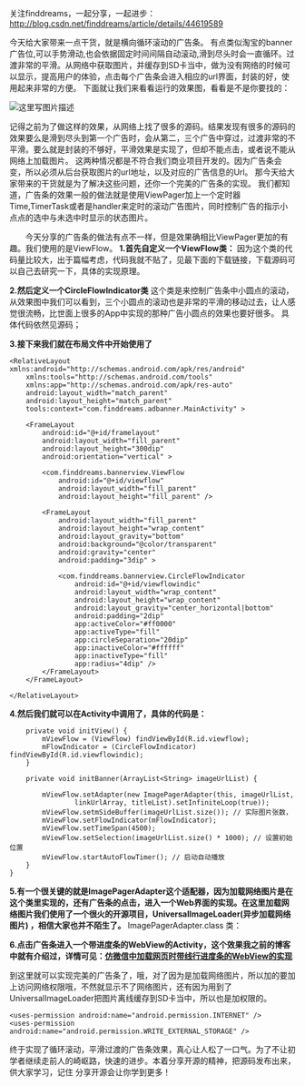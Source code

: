 关注finddreams，一起分享，一起进步：   http://blog.csdn.net/finddreams/article/details/44619589

   今天给大家带来一点干货，就是横向循环滚动的广告条。
   有点类似淘宝的banner广告位,可以手势滑动,也会依据固定时间间隔自动滚动,滑到尽头时会一直循环。过渡非常的平滑。从网络中获取图片，并缓存到SD卡当中，做为没有网络的时候可以显示，提高用户的体验，点击每个广告条会进入相应的url界面，封装的好，使用起来非常的方便。
   下面就让我们来看看运行的效果图，看看是不是你要找的：
   
   ![这里写图片描述](http://img.blog.csdn.net/20150325110434241)

   <p>
   记得之前为了做这样的效果，从网络上找了很多的源码。结果发现有很多的源码的效果要么是滑到尽头到第一个广告时，会从第二，三个广告中穿过，过渡非常的不平滑。要么就是封装的不够好，平滑效果是实现了，但却不能点击，或者说不能从网络上加载图片。
   这两种情况都是不符合我们商业项目开发的。因为广告条会变，所以必须从后台获取图片的url地址，以及对应的广告信息的Url。
   那今天给大家带来的干货就是为了解决这些问题，还你一个完美的广告条的实现。
   我们都知道，广告条的效果一般的做法就是使用ViewPager加上一个定时器Time,TimerTask或者是handler来定时的滚动广告图片，同时控制广告的指示小点点的选中与未选中时显示的状态图片。 
   <p>
   
　　今天分享的广告条的做法有点不一样，但是效果确相比ViewPager更加的有趣。我们使用的是ViewFlow。
   **1.首先自定义一个ViewFlow类：**
因为这个类的代码量比较大，出于篇幅考虑，代码我就不贴了，见最下面的下载链接，下载源码可以自己去研究一下，具体的实现原理。

**2.然后定义一个CircleFlowIndicator类** 
这个类是来控制广告条中小圆点的滚动，从效果图中我们可以看到，三个小圆点的滚动也是非常的平滑的移动过去，让人感觉很流畅，比世面上很多的App中实现的那种广告小圆点的效果也要好很多。
具体代码依然见源码；

**3.接下来我们就在布局文件中开始使用了**
```
<RelativeLayout xmlns:android="http://schemas.android.com/apk/res/android"
    xmlns:tools="http://schemas.android.com/tools"
    xmlns:app="http://schemas.android.com/apk/res-auto"
    android:layout_width="match_parent"
    android:layout_height="match_parent"
    tools:context="com.finddreams.adbanner.MainActivity" >

    <FrameLayout
        android:id="@+id/framelayout"
        android:layout_width="fill_parent"
        android:layout_height="300dip"
        android:orientation="vertical" >

        <com.finddreams.bannerview.ViewFlow
            android:id="@+id/viewflow"
            android:layout_width="fill_parent"
            android:layout_height="fill_parent" />

        <FrameLayout
            android:layout_width="fill_parent"
            android:layout_height="wrap_content"
            android:layout_gravity="bottom"
            android:background="@color/transparent"
            android:gravity="center"
            android:padding="3dip" >

            <com.finddreams.bannerview.CircleFlowIndicator
                android:id="@+id/viewflowindic"
                android:layout_width="wrap_content"
                android:layout_height="wrap_content"
                android:layout_gravity="center_horizontal|bottom"
                android:padding="2dip"
                app:activeColor="#ff0000"
                app:activeType="fill"
                app:circleSeparation="20dip"
                app:inactiveColor="#ffffff"
                app:inactiveType="fill"
                app:radius="4dip" />
        </FrameLayout>
    </FrameLayout>

</RelativeLayout>
```

**4.然后我们就可以在Activity中调用了，具体的代码是：**
```
	private void initView() {
		mViewFlow = (ViewFlow) findViewById(R.id.viewflow);
		mFlowIndicator = (CircleFlowIndicator) findViewById(R.id.viewflowindic);
	}

	private void initBanner(ArrayList<String> imageUrlList) {
		
		mViewFlow.setAdapter(new ImagePagerAdapter(this, imageUrlList,
				linkUrlArray, titleList).setInfiniteLoop(true));
		mViewFlow.setmSideBuffer(imageUrlList.size()); // 实际图片张数，				
		mViewFlow.setFlowIndicator(mFlowIndicator);
		mViewFlow.setTimeSpan(4500);
		mViewFlow.setSelection(imageUrlList.size() * 1000); // 设置初始位置
		mViewFlow.startAutoFlowTimer(); // 启动自动播放
	}
}
```
**5.有一个很关键的就是ImagePagerAdapter这个适配器，因为加载网络图片是在这个类里实现的，还有广告条的点击，进入一个Web界面的实现。在这里加载网络图片我们使用了一个很火的开源项目，UniversalImageLoader(异步加载网络图片) ，相信大家也并不陌生了。**
ImagePagerAdapter.class 类：


**6.点击广告条进入一个带进度条的WebView的Activity，这个效果我之前的博客中就有介绍过，详情可见：[仿微信中加载网页时带线行进度条的WebView的实现 ](http://blog.csdn.net/finddreams/article/details/44172)**

到这里就可以实现完美的广告条了，哦，对了因为是加载网络图片，所以加的要加上访问网络权限哦，不然就显示不了网络图片，还有因为用到了UniversalImageLoader把图片离线缓存到SD卡当中，所以也是加权限的。
```
<uses-permission android:name="android.permission.INTERNET" />
<uses-permission android:name="android.permission.WRITE_EXTERNAL_STORAGE" />
```
终于实现了循环滚动，平滑过渡的广告条效果，真心让人松了一口气。为了不让初学者继续走前人的崎岖路，快速的进步。本着分享开源的精神，把源码发布出来，供大家学习，记住 分享开源会让你学到更多！



   
   

